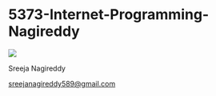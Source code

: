# 5373-Internet-Programming-Nagireddy
![](./sreeja.jpg)

Sreeja Nagireddy

sreejanagireddy589@gmail.com
